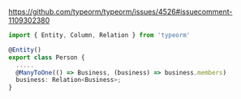 https://github.com/typeorm/typeorm/issues/4526#issuecomment-1109302380

``` ts
import { Entity, Column, Relation } from 'typeorm'

@Entity()
export class Person { 
  .....
  @ManyToOne(() => Business, (business) => business.members)
  business: Relation<Business>;
}
```